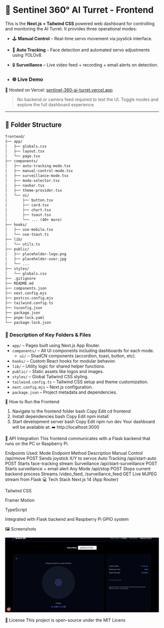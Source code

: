 # 🚀 Sentinel 360° AI Turret - Frontend

This is the **Next.js + Tailwind CSS** powered web dashboard for controlling and monitoring the AI Turret. It provides three operational modes:

- 🕹️ **Manual Control** – Real-time servo movement via joystick interface.
- 🧠 **Auto Tracking** – Face detection and automated servo adjustments using YOLOv8.
- 🔒 **Surveillance** – Live video feed + recording + email alerts on detection.

- ### 🌐 Live Demo  
🔗 Hosted on Vercel: [sentinel-360-ai-turret.vercel.app](https://sentinel-360-ai-turret.vercel.app)  
> No backend or camera feed required to test the UI. Toggle modes and explore the full dashboard experience.

---


## 📁 Folder Structure

```
frontend/
├── app/
│   ├── globals.css
│   ├── layout.tsx
│   └── page.tsx
├── components/
│   ├── auto-tracking-mode.tsx
│   ├── manual-control-mode.tsx
│   ├── surveillance-mode.tsx
│   ├── mode-selector.tsx
│   ├── navbar.tsx
│   ├── theme-provider.tsx
│   └── ui/
│       ├── button.tsx
│       ├── card.tsx
│       ├── chart.tsx
│       ├── toast.tsx
│       └── ... (40+ more)
├── hooks/
│   ├── use-mobile.tsx
│   └── use-toast.ts
├── lib/
│   └── utils.ts
├── public/
│   ├── placeholder-logo.png
│   ├── placeholder-user.jpg
│   └── ...
├── styles/
│   └── globals.css
├── .gitignore
├── README.md
├── components.json
├── next.config.mjs
├── postcss.config.mjs
├── tailwind.config.ts
├── tsconfig.json
├── package.json
├── pnpm-lock.yaml
└── package-lock.json
```

### 📄 Description of Key Folders & Files

- `app/` – Pages built using Next.js App Router.
- `components/` – All UI components including dashboards for each mode.
  - `ui/` – ShadCN components (accordion, toast, button, etc).
- `hooks/` – Custom React hooks for modular behavior.
- `lib/` – Utility logic for shared helper functions.
- `public/` – Static assets like logos and images.
- `styles/` – Global Tailwind CSS styling.
- `tailwind.config.ts` – Tailwind CSS setup and theme customization.
- `next.config.mjs` – Next.js configuration.
- `package.json` – Project metadata and dependencies.

🚀 How to Run the Frontend
1. Navigate to the frontend folder
bash
Copy
Edit
cd frontend
2. Install dependencies
bash
Copy
Edit
npm install
3. Start development server
bash
Copy
Edit
npm run dev
Your dashboard will be available at:
➡️ http://localhost:3000

🔌 API Integration
This frontend communicates with a Flask backend that runs on the PC or Raspberry Pi.

Endpoints Used:
Mode	Endpoint	Method	Description
Manual Control	/api/move	POST	Sends joystick X/Y to servos
Auto Tracking	/api/start-auto	POST	Starts face-tracking stream
Surveillance	/api/start-surveillance	POST	Starts surveillance + email alert
Any Mode	/api/stop	POST	Stops current backend process
Streams	/video_feed, /surveillance_feed	GET	Live MJPEG stream from Flask
💻 Tech Stack
Next.js 14 (App Router)

Tailwind CSS

Framer Motion

TypeScript

Integrated with Flask backend and Raspberry Pi GPIO system

🖼️ Screenshots

![UI Preview](./x.png)


📄 License
This project is open-source under the MIT Licens
